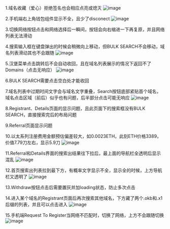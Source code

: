 1.域名收藏（爱心）拒绝签名也会相应点亮或熄灭
![image](https://github.com/lonelyIslanders/det/assets/73678509/37140a69-0a57-401f-8bc0-89f1f6e198c5)

2.手机端右上角钱包组件显示不全，且少了disconect
![image](https://github.com/lonelyIslanders/det/assets/73678509/c3e1a765-01a1-4207-b52d-b23719bba563)

3.切换网络按钮点击和网络选择后一瞬间，按钮会向右缩进一下再复原，并且网络列表无法滑动

4.搜索输入框在键盘弹出的时候会稍微向上移动，但BULK SEARCH不会移动，域名列表滑动其也不会跟随
![image](https://github.com/lonelyIslanders/det/assets/73678509/9ec1460a-f942-4bf1-87b8-d84fe29bab30)

5.汉堡菜单点击跳转后不会自动收回，且在域名列表展示的情况下返回不了Domains（点击无响应）
![image](https://github.com/lonelyIslanders/det/assets/73678509/c3f1c99a-4e15-43b6-ab6e-59c097fe70b6)

6.BULK SEARCH需要点击空白处才能收回

7.域名列表中过期时间文字会与域名文字重叠，Search按钮底部紧贴首个域名，域名点击区域（前后）似乎也有问题，后半部分点击可能无响应
![image](https://github.com/lonelyIslanders/det/assets/73678509/e1b63d0b-cf5b-40d7-bf52-1704e0326e8c)

8.Registrant、Details页面的显示问题，且此页面下的搜索框没有BULK SEARCH，直接搜索完后的布局问题

9.Referral页面显示问题

10.以太系列注册费用金额预估偏差较大，如0.0023ETH，此刻ETH价格3389，价值7.79刀左右，显示5.9刀
![image](https://github.com/lonelyIslanders/det/assets/73678509/e9eb6ec2-183f-4643-ae5f-a7479d7a6d9b)

11.Referral和Details界面的搜索出结果往下拉后，最上面的导航栏全透明后显示混乱
![image](https://github.com/lonelyIslanders/det/assets/73678509/0141859f-a906-4061-80e0-92b564f74a90)

12.首页搜索出列表拉到最下方，有概率文字显示不全，显示全的时候，上方导航栏又透明了
![image](https://github.com/lonelyIslanders/det/assets/73678509/0a1b84f4-fed7-4f59-bbbe-51feaee0683d)

13.Withdraw按钮点击后需要置灰并加loading状态，防止多次点击

14.进入某个域名的Registrant页面后再次搜索其他域名，下方藏了两个.okb和.x1后缀的列表，并且可以点击进入
![image](https://github.com/lonelyIslanders/det/assets/73678509/6977f057-041a-4154-97e1-226040b9a2b9)

15.手机端Request To Register当网络不匹配时，切换了网络，上方不会跟随切换
![image](https://github.com/lonelyIslanders/det/assets/73678509/70a29304-89f3-4a3a-a16b-e03bea7b3b0a)

